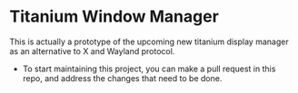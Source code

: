# Titanium Window Manager
This is actually a prototype of the upcoming new titanium display manager as an alternative to X and Wayland protocol.
- To start maintaining this project, you can make a pull request in this repo, and address the changes that need to be done.
